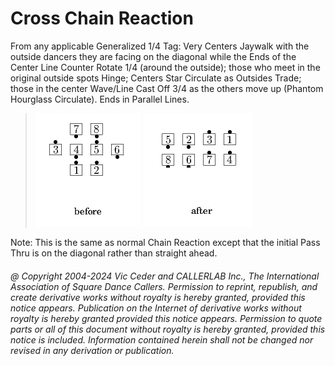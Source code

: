 
# Cross Chain Reaction

From any applicable Generalized 1/4 Tag: Very Centers Jaywalk
with the outside dancers they are facing on the diagonal while the
Ends of the Center Line Counter Rotate 1/4 (around the outside);
those who meet in the original outside spots Hinge; Centers Star
Circulate as Outsides Trade; those in the center Wave/Line Cast Off
3/4 as the others move up (Phantom Hourglass Circulate). Ends in
Parallel Lines.

> 
> ![alt](cross_chain_reaction-1.png)
> ![alt](cross_chain_reaction-2.png)
>

Note: This is the same as normal Chain Reaction
except that the initial Pass Thru is on the
diagonal rather than straight ahead.

###### @ Copyright 2004-2024 Vic Ceder and CALLERLAB Inc., The International Association of Square Dance Callers. Permission to reprint, republish, and create derivative works without royalty is hereby granted, provided this notice appears. Publication on the Internet of derivative works without royalty is hereby granted provided this notice appears. Permission to quote parts or all of this document without royalty is hereby granted, provided this notice is included. Information contained herein shall not be changed nor revised in any derivation or publication.
